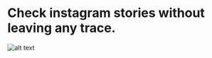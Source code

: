 # Check instagram stories without leaving any trace.

![alt text](https://github.com/shredsgang/anonstory_flask/blob/master/static/1.png)
